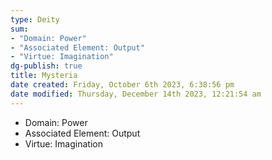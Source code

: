 ```yaml
---
type: Deity
sum:
- "Domain: Power"
- "Associated Element: Output"
- "Virtue: Imagination"
dg-publish: true
title: Mysteria
date created: Friday, October 6th 2023, 6:38:56 pm
date modified: Thursday, December 14th 2023, 12:21:54 am
---
```


- Domain: Power
- Associated Element: Output
- Virtue: Imagination
